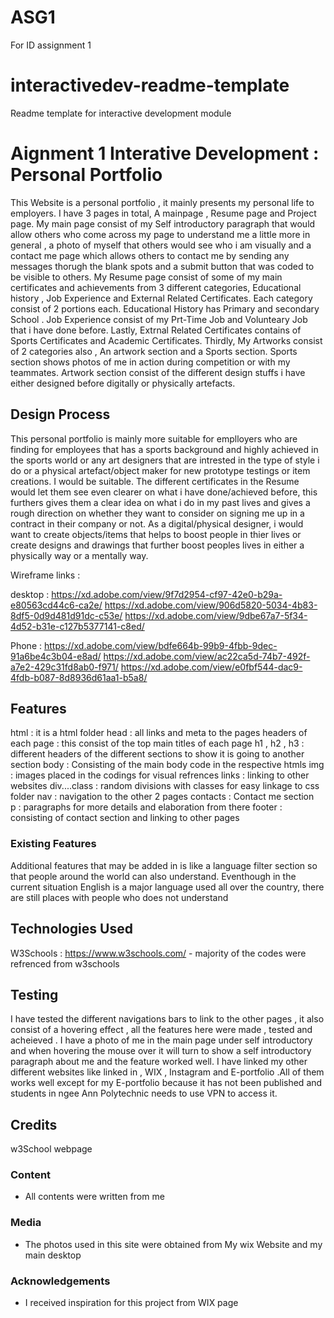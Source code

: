 # ASG1
For ID assignment 1 

# interactivedev-readme-template
Readme template for interactive development module
# Aignment 1 Interative Development : Personal Portfolio 

This Website is a personal portfolio , it mainly presents my personal life to employers. I have 3 pages in total, A mainpage , Resume page and Project page. My main page consist of my Self introductory paragraph that would allow others who come across my page to understand me a little more in general , a photo of myself that others would see who i am visually and a contact me page which allows others to contact me by sending any messages thorugh the blank spots and a submit button that was coded to be visible to others. My Resume page consist of some of my main certificates and achievements from 3 different categories, Educational history , Job Experience and External Related Certificates. Each category consist of 2 portions each. Educational History has Primary and secondary School . Job Experience consist of my Prt-Time Job and Volunteary Job that i have done before. Lastly, Extrnal Related Certificates contains of Sports Certificates and Academic Certificates. Thirdly, My Artworks consist of 2 categories also , An artwork section and a Sports section. Sports section shows photos of me in action during competition or with my teammates. Artwork section consist of the different design stuffs i have either designed before digitally or physically artefacts. 


## Design Process

This personal portfolio is mainly more suitable for emplloyers who are finding for employees that has a sports background and highly achieved in the sports world or any art designers that are intrested in the type of style i do or a physical artefact/object maker for new prototype testings or item creations. I would be suitable. The different certificates in the Resume would let them see even clearer on what i have done/achieved before, this furthers gives them a clear idea on what i do in my past lives and gives a rough direction on whether they want to consider on signing me up in a contract in their company or not. As a digital/physical designer, i would want to create objects/items that helps to boost people in thier lives or create designs and drawings that further boost peoples lives in either a physically way or a mentally way. 

Wireframe links : 

desktop :
https://xd.adobe.com/view/9f7d2954-cf97-42e0-b29a-e80563cd44c6-ca2e/
https://xd.adobe.com/view/906d5820-5034-4b83-8df5-0d9d481d91dc-c53e/
https://xd.adobe.com/view/9dbe67a7-5f34-4d52-b31e-c127b5377141-c8ed/

Phone :
https://xd.adobe.com/view/bdfe664b-99b9-4fbb-9dec-91a6be4c3b04-e8ad/
https://xd.adobe.com/view/ac22ca5d-74b7-492f-a7e2-429c31fd8ab0-f971/
https://xd.adobe.com/view/e0fbf544-dac9-4fdb-b087-8d8936d61aa1-b5a8/


## Features

html : it is a html folder 
head : all links and meta to the pages 
headers of each page : this consist of the top main titles of each page 
h1 , h2 , h3 : different headers of the different sections to show it is going to another section 
body : Consisting of the main body code in the respective htmls
img : images placed in the codings for visual refrences
links : linking to other websites
div....class : random divisions with classes for easy linkage to css folder
nav : navigation to the other 2 pages 
contacts : Contact me section  
p : paragraphs for more details and elaboration from there 
footer : consisting of contact section and linking to other pages 

### Existing Features

Additional features that may be added in is like a language filter section so that people around the world can also understand. Eventhough in the current situation English is a major language used all over the country, there are still places with people who does not understand 

## Technologies Used

W3Schools : https://www.w3schools.com/
    - majority of the codes were refrenced from w3schools 

## Testing

I have tested the different navigations bars to link to the other pages , it also consist of a hovering effect , all the features here were made , tested and acheieved .
I have a photo of me in the main page under self introductory and when hovering the mouse over it will turn to show a self introductory paragraph about me and the feature worked well.
I have linked my other different websites like linked in , WIX , Instagram and E-portfolio .All of them works well except for my E-portfolio because it has not been published and students in ngee Ann Polytechnic needs to use VPN to access it. 
## Credits

 w3School webpage 

### Content
- All contents were written from me 

### Media
- The photos used in this site were obtained from My wix Website and my main desktop

### Acknowledgements

- I received inspiration for this project from WIX page 